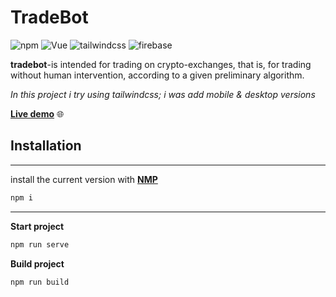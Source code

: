 # TradeBot 
![npm](https://img.shields.io/npm/v/14?color=green)
![Vue](https://img.shields.io/badge/vue-2.6.11-green)
![tailwindcss](https://img.shields.io/badge/tailwindcss-1.9.6-green)
![firebase](https://img.shields.io/badge/firebase-9.12.1-green)

**tradebot**-is intended for trading on crypto-exchanges, that is, for trading without human intervention, according to a given preliminary algorithm.

*In this project i try using tailwindcss;
i was add mobile & desktop versions*

**[Live demo](https://hosttest-aaa8f.web.app/)** :globe_with_meridians:

## Installation
____
install the current version with [**NMP**](https://nodejs.org/en/download/)
```python
npm i
```
___
**Start project**
```python
npm run serve
```

**Build project**
```python
npm run build
```
